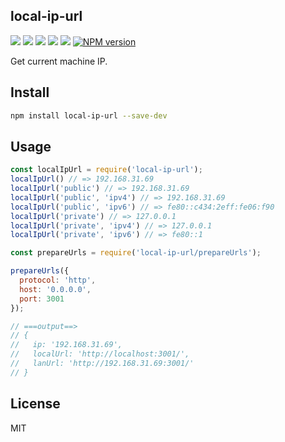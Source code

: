 local-ip-url
---

![](http://jaywcjlove.github.io/sb/status/no-dependencies.svg) [![](https://img.shields.io/github/issues/react-doc/local-ip-url.svg)](https://github.com/react-doc/local-ip-url/issues) [![](https://img.shields.io/github/forks/react-doc/local-ip-url.svg)](https://github.com/react-doc/local-ip-url/network) [![](https://img.shields.io/github/stars/react-doc/local-ip-url.svg)](https://github.com/react-doc/local-ip-url/stargazers) [![](https://img.shields.io/github/release/react-doc/local-ip-url.svg)](https://github.com/react-doc/local-ip-url/releases)
[![NPM version](https://img.shields.io/npm/v/local-ip-url.svg?style=flat)](https://npmjs.org/package/local-ip-url)

Get current machine IP.

## Install

```bash
npm install local-ip-url --save-dev
```

## Usage

```js
const localIpUrl = require('local-ip-url');
localIpUrl() // => 192.168.31.69
localIpUrl('public') // => 192.168.31.69
localIpUrl('public', 'ipv4') // => 192.168.31.69
localIpUrl('public', 'ipv6') // => fe80::c434:2eff:fe06:f90
localIpUrl('private') // => 127.0.0.1
localIpUrl('private', 'ipv4') // => 127.0.0.1
localIpUrl('private', 'ipv6') // => fe80::1
```

```js
const prepareUrls = require('local-ip-url/prepareUrls');

prepareUrls({
  protocol: 'http',
  host: '0.0.0.0',
  port: 3001
});

// ===output==>
// {
//   ip: '192.168.31.69',
//   localUrl: 'http://localhost:3001/',
//   lanUrl: 'http://192.168.31.69:3001/'
// }
```

## License

MIT
